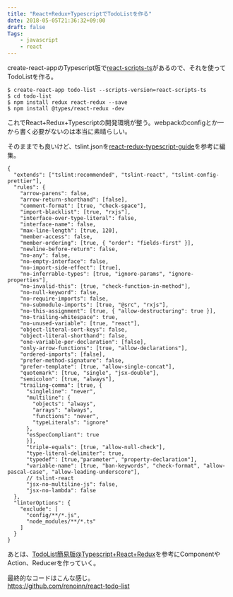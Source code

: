 ```yaml
---
title: "React+Redux+TypescriptでTodoListを作る"
date: 2018-05-05T21:36:32+09:00
draft: false
Tags:
    - javascript
    - react
---
```


create-react-appのTypescript版で[react-scripts-ts](https://www.npmjs.com/package/react-scripts-ts)があるので、それを使ってTodoListを作る。

```
$ create-react-app todo-list --scripts-version=react-scripts-ts
$ cd todo-list
$ npm install redux react-redux --save
$ npm install @types/react-redux -dev
```

これでReact+Redux+Typescriptの開発環境が整う。webpackのconfigとか一から書く必要がないのは本当に素晴らしい。

そのままでも良いけど、tslint.jsonを[react-redux-typescript-guide](https://github.com/piotrwitek/react-redux-typescript-guide)を参考に編集。

```
{
  "extends": ["tslint:recommended", "tslint-react", "tslint-config-prettier"],
  "rules": {
    "arrow-parens": false,
    "arrow-return-shorthand": [false],
    "comment-format": [true, "check-space"],
    "import-blacklist": [true, "rxjs"],
    "interface-over-type-literal": false,
    "interface-name": false,
    "max-line-length": [true, 120],
    "member-access": false,
    "member-ordering": [true, { "order": "fields-first" }],
    "newline-before-return": false,
    "no-any": false,
    "no-empty-interface": false,
    "no-import-side-effect": [true],
    "no-inferrable-types": [true, "ignore-params", "ignore-properties"],
    "no-invalid-this": [true, "check-function-in-method"],
    "no-null-keyword": false,
    "no-require-imports": false,
    "no-submodule-imports": [true, "@src", "rxjs"],
    "no-this-assignment": [true, { "allow-destructuring": true }],
    "no-trailing-whitespace": true,
    "no-unused-variable": [true, "react"],
    "object-literal-sort-keys": false,
    "object-literal-shorthand": false,
    "one-variable-per-declaration": [false],
    "only-arrow-functions": [true, "allow-declarations"],
    "ordered-imports": [false],
    "prefer-method-signature": false,
    "prefer-template": [true, "allow-single-concat"],
    "quotemark": [true, "single", "jsx-double"],
    "semicolon": [true, "always"],
    "trailing-comma": [true, {
      "singleline": "never",
      "multiline": {
        "objects": "always",
        "arrays": "always",
        "functions": "never",
        "typeLiterals": "ignore"
      },
      "esSpecCompliant": true
      }],
      "triple-equals": [true, "allow-null-check"],
      "type-literal-delimiter": true,    
      "typedef": [true,"parameter", "property-declaration"],
      "variable-name": [true, "ban-keywords", "check-format", "allow-pascal-case", "allow-leading-underscore"],
      // tslint-react
      "jsx-no-multiline-js": false,
      "jsx-no-lambda": false
  },
  "linterOptions": {
    "exclude": [
      "config/**/*.js",
      "node_modules/**/*.ts"
    ]
  }
}
```

あとは、[TodoList簡易版@Typescript+React+Redux](https://qiita.com/knknkn1162/items/94543bf8c0701f25ac77)を参考にComponentやAction、Reducerを作っていく。

最終的なコードはこんな感じ。<br>
https://github.com/renoinn/react-todo-list
